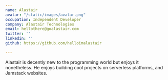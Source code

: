 ```yaml
---
name: Alastair
avatar: "/static/images/avatar.png"
occupation: Independent Developer
company: Alastair Technologies
email: hellothere@goalastair.com
twitter: ''
linkedin: ''
github: https://github.com/helloimalastair

---
```

Alastair is decently new to the programming world but enjoys it nonetheless. He enjoys building cool projects on serverless platforms, and Jamstack websites.